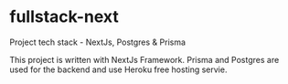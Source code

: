 # fullstack-next
Project tech stack - NextJs, Postgres &amp; Prisma

This project is written with NextJs Framework. Prisma and Postgres are used for the backend and use Heroku free hosting servie. 
